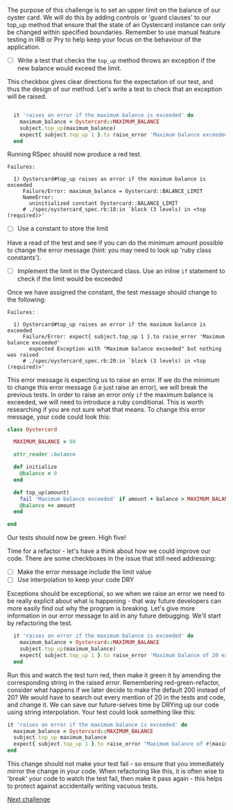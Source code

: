 The purpose of this challenge is to set an upper limit on the balance of our oyster card. We will do this by adding controls or 'guard clauses' to our top_up method that ensure that the state of an Oystercard instance can only be changed within specified boundaries. Remember to use manual feature testing in IRB or Pry to help keep your focus on the behaviour of the application.

- [ ] Write a test that checks the `top_up` method throws an exception if the new balance would exceed the limit.

This checkbox gives clear directions for the expectation of our test, and thus the design of our method. Let's write a test to check that an exception will be raised.

``` ruby

  it 'raises an error if the maximum balance is exceeded' do
    maximum_balance = Oystercard::MAXIMUM_BALANCE
    subject.top_up(maximum_balance)
    expect{ subject.top_up 1 }.to raise_error 'Maximum balance exceeded'
  end

```

Running RSpec should now produce a red test.

```
Failures:

  1) Oystercard#top_up raises an error if the maximum balance is exceeded
     Failure/Error: maximum_balance = Oystercard::BALANCE_LIMIT
     NameError:
       uninitialized constant Oystercard::BALANCE_LIMIT
     # ./spec/oystercard_spec.rb:18:in `block (3 levels) in <top (required)>'
```

- [ ] Use a constant to store the limit

Have a read of the test and see if you can do the minimum amount possible to change the error message (hint: you may need to look up 'ruby class constants').

- [ ] Implement the limit in the Oystercard class. Use an inline `if` statement to check if the limit would be exceeded

Once we have assigned the constant, the test message should change to the following:

```
Failures:

  1) Oystercard#top_up raises an error if the maximum balance is exceeded
     Failure/Error: expect{ subject.top_up 1 }.to raise_error 'Maximum balance exceeded'
       expected Exception with "Maximum balance exceeded" but nothing was raised
     # ./spec/oystercard_spec.rb:20:in `block (3 levels) in <top (required)>'
```
This error message is expecting us to raise an error. If we do the minimum to change this error message (i.e just raise an error), we will break the previous tests. In order to raise an error only `if` the maximum balance is exceeded, we will need to introduce a ruby conditional. This is worth researching if you are not sure what that means. To change this error message, your code could look this:
``` ruby
class Oystercard

  MAXIMUM_BALANCE = 90

  attr_reader :balance

  def initialize
    @balance = 0
  end

  def top_up(amount)
    fail 'Maximum balance exceeded' if amount + balance > MAXIMUM_BALANCE
    @balance += amount
  end

end
```

Our tests should now be green. High five!

Time for a refactor - let's have a think about how we could improve our code. There are some checkboxes in the issue that still need addressing:

- [ ] Make the error message include the limit value
- [ ] Use interpolation to keep your code DRY

Exceptions should be exceptional, so we when we raise an error we need to be really explicit about what is happening - that way future developers can more easily find out why the program is breaking. Let's give more information in our error message to aid in any future debugging. We'll start by refactoring the test.

``` ruby
  it 'raises an error if the maximum balance is exceeded' do
    maximum_balance = Oystercard::MAXIMUM_BALANCE
    subject.top_up(maximum_balance)
    expect{ subject.top_up 1 }.to raise_error 'Maximum balance of 20 exceeded'
  end
```

Run this and watch the test turn red, then make it green it by amending the corresponding string in the raised error. Remembering red-green-refactor, consider what happens if we later decide to make the default 200 instead of 20? We would have to search out every mention of 20 in the tests and code, and change it. We can save our future-selves time by DRYing up our code using string interpolation. Your test could look something like this:

``` ruby
it 'raises an error if the maximum balance is exceeded' do
  maximum_balance = Oystercard::MAXIMUM_BALANCE
  subject.top_up maximum_balance
  expect{ subject.top_up 1 }.to raise_error "Maximum balance of #{maximum_balance} exceeded"
end
```

This change should not make your test fail - so ensure that you immediately mirror the change in your code. When refactoring like this, it is often wise to 'break' your code to watch the test fail, then make it pass again - this helps to protect against accidentally writing vacuous tests.

[Next challenge](../07_deducting_money.md)
